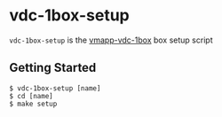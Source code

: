 vdc-1box-setup
==============

`vdc-1box-setup` is the [vmapp-vdc-1box](https://github.com/axsh/vmapp-vdc-1box) box setup script

Getting Started
---------------

```
$ vdc-1box-setup [name]
$ cd [name]
$ make setup
```
